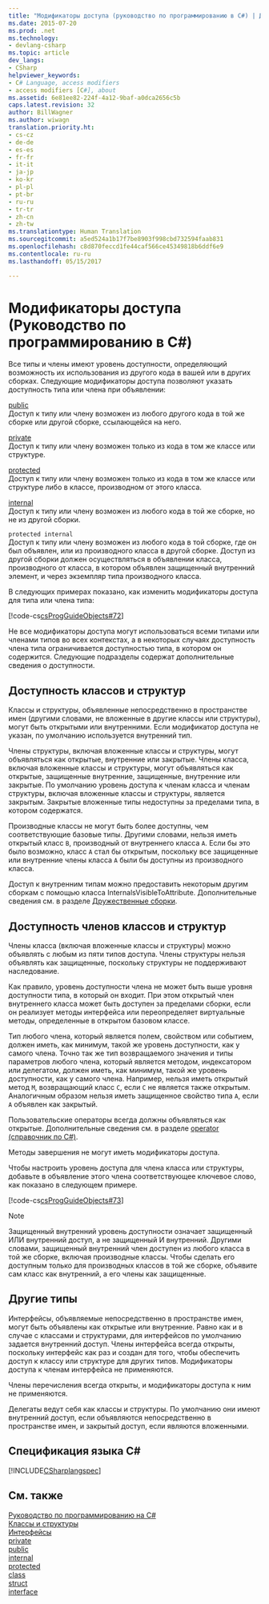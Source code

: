 ```yaml
---
title: "Модификаторы доступа (руководство по программированию в C#) | Документы Майкрософт"
ms.date: 2015-07-20
ms.prod: .net
ms.technology:
- devlang-csharp
ms.topic: article
dev_langs:
- CSharp
helpviewer_keywords:
- C# Language, access modifiers
- access modifiers [C#], about
ms.assetid: 6e81ee82-224f-4a12-9baf-a0dca2656c5b
caps.latest.revision: 32
author: BillWagner
ms.author: wiwagn
translation.priority.ht:
- cs-cz
- de-de
- es-es
- fr-fr
- it-it
- ja-jp
- ko-kr
- pl-pl
- pt-br
- ru-ru
- tr-tr
- zh-cn
- zh-tw
ms.translationtype: Human Translation
ms.sourcegitcommit: a5ed524a1b17f7be8903f998cbd732594faab831
ms.openlocfilehash: c8d870feccd1fe44caf566ce45349818b6ddf6e9
ms.contentlocale: ru-ru
ms.lasthandoff: 05/15/2017

---
```

# <a name="access-modifiers-c-programming-guide"></a>Модификаторы доступа (Руководство по программированию в C#)
Все типы и члены имеют уровень доступности, определяющий возможность их использования из другого кода в вашей или в других сборках. Следующие модификаторы доступа позволяют указать доступность типа или члена при объявлении:  
  
 [public](../../../csharp/language-reference/keywords/public.md)  
 Доступ к типу или члену возможен из любого другого кода в той же сборке или другой сборке, ссылающейся на него.  
  
 [private](../../../csharp/language-reference/keywords/private.md)  
 Доступ к типу или члену возможен только из кода в том же классе или структуре.  
  
 [protected](../../../csharp/language-reference/keywords/protected.md)  
 Доступ к типу или члену возможен только из кода в том же классе или структуре либо в классе, производном от этого класса.  
  
 [internal](../../../csharp/language-reference/keywords/internal.md)  
 Доступ к типу или члену возможен из любого кода в той же сборке, но не из другой сборки.  
  
 `protected internal`  
 Доступ к типу или члену возможен из любого кода в той сборке, где он был объявлен, или из производного класса в другой сборке. Доступ из другой сборки должен осуществляться в объявлении класса, производного от класса, в котором объявлен защищенный внутренний элемент, и через экземпляр типа производного класса.  
  
 В следующих примерах показано, как изменить модификаторы доступа для типа или члена типа:  
  
 [!code-cs[csProgGuideObjects#72](../../../csharp/programming-guide/classes-and-structs/codesnippet/CSharp/access-modifiers_1.cs)]  
  
 Не все модификаторы доступа могут использоваться всеми типами или членами типов во всех контекстах, а в некоторых случаях доступность члена типа ограничивается доступностью типа, в котором он содержится. Следующие подразделы содержат дополнительные сведения о доступности.  
  
## <a name="class-and-struct-accessibility"></a>Доступность классов и структур  
 Классы и структуры, объявленные непосредственно в пространстве имен (другими словами, не вложенные в другие классы или структуры), могут быть открытыми или внутренними. Если модификатор доступа не указан, по умолчанию используется внутренний тип.  
  
 Члены структуры, включая вложенные классы и структуры, могут объявляться как открытые, внутренние или закрытые. Члены класса, включая вложенные классы и структуры, могут объявляться как открытые, защищенные внутренние, защищенные, внутренние или закрытые. По умолчанию уровень доступа к членам класса и членам структуры, включая вложенные классы и структуры, является закрытым. Закрытые вложенные типы недоступны за пределами типа, в котором содержатся.  
  
 Производные классы не могут быть более доступны, чем соответствующие базовые типы. Другими словами, нельзя иметь открытый класс `B`, производный от внутреннего класса `A`. Если бы это было возможно, класс `A` стал бы открытым, поскольку все защищенные или внутренние члены класса `A` были бы доступны из производного класса.  
  
 Доступ к внутренним типам можно предоставить некоторым другим сборкам с помощью класса InternalsVisibleToAttribute. Дополнительные сведения см. в разделе [Дружественные сборки](http://msdn.microsoft.com/library/df0c70ea-2c2a-4bdc-9526-df951ad2d055).  
  
## <a name="class-and-struct-member-accessibility"></a>Доступность членов классов и структур  
 Члены класса (включая вложенные классы и структуры) можно объявлять с любым из пяти типов доступа. Члены структуры нельзя объявлять как защищенные, поскольку структуры не поддерживают наследование.  
  
 Как правило, уровень доступности члена не может быть выше уровня доступности типа, в который он входит. При этом открытый член внутреннего класса может быть доступен за пределами сборки, если он реализует методы интерфейса или переопределяет виртуальные методы, определенные в открытом базовом классе.  
  
 Тип любого члена, который является полем, свойством или событием, должен иметь, как минимум, такой же уровень доступности, как у самого члена. Точно так же тип возвращаемого значения и типы параметров любого члена, который является методом, индексатором или делегатом, должен иметь, как минимум, такой же уровень доступности, как у самого члена. Например, нельзя иметь открытый метод `M`, возвращающий класс `C`, если `C` не является также открытым. Аналогичным образом нельзя иметь защищенное свойство типа `A`, если `A` объявлен как закрытый.  
  
 Пользовательские операторы всегда должны объявляться как открытые. Дополнительные сведения см. в разделе [operator (справочник по C#)](../../../csharp/language-reference/keywords/operator.md).  
  
 Методы завершения не могут иметь модификаторы доступа.  
  
 Чтобы настроить уровень доступа для члена класса или структуры, добавьте в объявление этого члена соответствующее ключевое слово, как показано в следующем примере.  
  
 [!code-cs[csProgGuideObjects#73](../../../csharp/programming-guide/classes-and-structs/codesnippet/CSharp/access-modifiers_2.cs)]  
  
> [!NOTE]
>  Защищенный внутренний уровень доступности означает защищенный ИЛИ внутренний доступ, а не защищенный И внутренний. Другими словами, защищенный внутренний член доступен из любого класса в той же сборке, включая производные классы. Чтобы сделать его доступным только для производных классов в той же сборке, объявите сам класс как внутренний, а его члены как защищенные.  
  
## <a name="other-types"></a>Другие типы  
 Интерфейсы, объявляемые непосредственно в пространстве имен, могут быть объявлены как открытые или внутренние. Равно как и в случае с классами и структурами, для интерфейсов по умолчанию задается внутренний доступ. Члены интерфейса всегда открыты, поскольку интерфейс как раз и создан для того, чтобы обеспечить доступ к классу или структуре для других типов. Модификаторы доступа к членам интерфейса не применяются.  
  
 Члены перечисления всегда открыты, и модификаторы доступа к ним не применяются.  
  
 Делегаты ведут себя как классы и структуры. По умолчанию они имеют внутренний доступ, если объявляются непосредственно в пространстве имен, и закрытый доступ, если являются вложенными.  
  
## <a name="c-language-specification"></a>Спецификация языка C#  
 [!INCLUDE[CSharplangspec](../../../csharp/language-reference/keywords/includes/csharplangspec_md.md)]  
  
## <a name="see-also"></a>См. также  
 [Руководство по программированию на C#](../../../csharp/programming-guide/index.md)   
 [Классы и структуры](../../../csharp/programming-guide/classes-and-structs/index.md)   
 [Интерфейсы](../../../csharp/programming-guide/interfaces/index.md)   
 [private](../../../csharp/language-reference/keywords/private.md)   
 [public](../../../csharp/language-reference/keywords/public.md)   
 [internal](../../../csharp/language-reference/keywords/internal.md)   
 [protected](../../../csharp/language-reference/keywords/protected.md)   
 [class](../../../csharp/language-reference/keywords/class.md)   
 [struct](../../../csharp/language-reference/keywords/struct.md)   
 [interface](../../../csharp/language-reference/keywords/interface.md)
